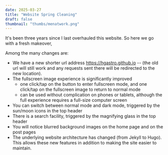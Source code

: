 ```yaml
---
date: 2025-03-27
title: "Website Spring Cleaning"
draft: false
thumbnail: "thumbs/menatwork.png"
---
```


It's been three years since I last overhauled this website.  So here we go with a fresh makeover,
<!--more-->
Among the many changes are:
- We have a new shorter url address https://hgastro.github.io -- (the old url will still work and any requests sent there will be redirected to the new location).
- The fullscreen image experience is significantly improved
    - one click/tap on the button to enter fullscreen mode, and one click/tap on the fullscreen image to return to normal mode
    - can be used without complication on phones or tablets, although the full experience requires a full-size computer screen
- You can switch between normal mode and dark mode, triggered by the sun/moon icons in the top header
- There is a search facility, triggered by the magnifying glass in the top header
- You will notice blurred background images on the home page and on the post pages
- The underlying website architecture has changed (from Jekyll to Hugo). This allows these new features in addition to making the site easier to maintain.

